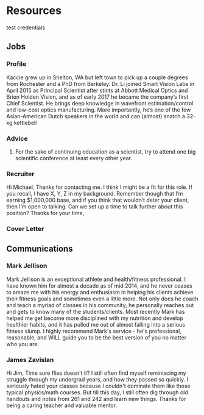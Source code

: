
# Resources

test credentials

## Jobs

### Profile
Kaccie grew up in Shelton, WA but left town to pick up a couple degrees from Rochester and a PhD from Berkeley. Dr. Li joined Smart Vision Labs in April 2015 as Principal Scientist after stints at Abbott Medical Optics and Brien Holden Vision, and as of early 2017 he became the company’s first Chief Scientist. He brings deep knowledge in wavefront estimation/control and low-cost optics manufacturing. More importantly, he’s one of the few Asian-American Dutch speakers in the world and can (almost) snatch a 32-kg kettlebell

### Advice
1. For the sake of continuing education as a scientist, try to attend one big scientific conference at least every other year.

### Recruiter
Hi Michael,
Thanks for contacting me. I think I might be a fit for this role. If you recall, I have X, Y, Z in my background. Remember though that I’m earning $1,000,000 base, and if you think that wouldn’t deter your client, then I’m open to talking. Can we set up a time to talk further about this position?
Thanks for your time,

### Cover Letter

## Communications

### Mark Jellison
Mark Jellison is an exceptional athlete and health/fitness professional. I have known him for almost a decade as of mid 2014, and he never ceases to amaze me with his energy and enthusiasm in helping his clients achieve their fitness goals and sometimes even a little more. Not only does he coach and teach a myriad of classes in his community, he personally reaches out and gets to know many of the students/clients. Most recently Mark has helped me get become more disciplined with my nutrition and develop healthier habits, and it has pulled me out of almost falling into a serious fitness slump. I highly recommend Mark's service - he's professional, reasonable, and WILL guide you to be the best version of you no matter who you are.

### James Zavislan
Hi Jim,
Time sure flies doesn't it? I still often find myself reminiscing my struggle through my undergrad years, and how they passed so quickly. I seriously hated your classes because I couldn't dominate them like those typical physics/math courses. But till this day, I still often dig through old handouts and notes from 261 and 242 and learn new things. Thanks for being a caring teacher and valuable mentor.